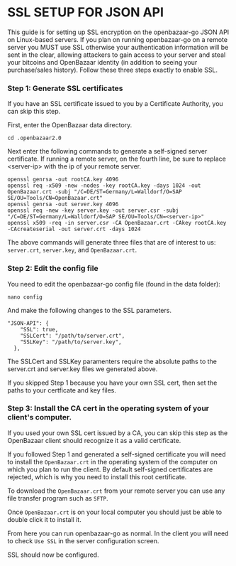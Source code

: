 SSL SETUP FOR JSON API
======================
This guide is for setting up SSL encryption on the openbazaar-go JSON API on Linux-based servers. If you plan on running openbazaar-go on a remote server you MUST use SSL otherwise your authentication information will be sent in the clear, allowing attackers to gain access to your server and steal your bitcoins and OpenBazaar identity (in addition to seeing your purchase/sales history). Follow these three steps exactly to enable SSL.

### Step 1: Generate SSL certificates

If you have an SSL certificate issued to you by a Certificate Authority, you can skip this step.

First, enter the OpenBazaar data directory.
```
cd .openbazaar2.0
```
Next enter the following commands to generate a self-signed server certificate. If running a remote server, on the fourth line, be sure to replace \<server-ip\> with the ip of your remote server.
```
openssl genrsa -out rootCA.key 4096
openssl req -x509 -new -nodes -key rootCA.key -days 1024 -out OpenBazaar.crt -subj "/C=DE/ST=Germany/L=Walldorf/O=SAP SE/OU=Tools/CN=OpenBazaar.crt"
openssl genrsa -out server.key 4096
openssl req -new -key server.key -out server.csr -subj "/C=DE/ST=Germany/L=Walldorf/O=SAP SE/OU=Tools/CN=<server-ip>"
openssl x509 -req -in server.csr -CA OpenBazaar.crt -CAkey rootCA.key -CAcreateserial -out server.crt -days 1024
```

The above commands will generate three files that are of interest to us: `server.crt`, `server.key`, and `OpenBazaar.crt`.

### Step 2: Edit the config file

You need to edit the openbazaar-go config file (found in the data folder):
```
nano config
```
And make the following changes to the SSL parameters.
```
"JSON-API": {
    "SSL": true,
    "SSLCert": "/path/to/server.crt",
    "SSLKey": "/path/to/server.key",
  },
```
The SSLCert and SSLKey paramenters require the absolute paths to the server.crt and server.key files we generated above.

If you skipped Step 1 because you have your own SSL cert, then set the paths to your certficate and key files.

### Step 3: Install the CA cert in the operating system of your client's computer.

If you used your own SSL cert issued by a CA, you can skip this step as the OpenBazaar client should recognize it as a valid certificate.

If you followed Step 1 and generated a self-signed certificate you will need to install the `OpenBazaar.crt` in the operating system of the computer on which you plan to run the client. By default self-signed certificates are rejected, which is why you need to install this root certificate.

To download the `OpenBazaar.crt` from your remote server you can use any file transfer program such as `SFTP`.

Once `OpenBazaar.crt` is on your local computer you should just be able to double click it to install it.

From here you can run openbazaar-go as normal. In the client you will need to check `Use SSL` in the server configuration screen.

SSL should now be configured.
